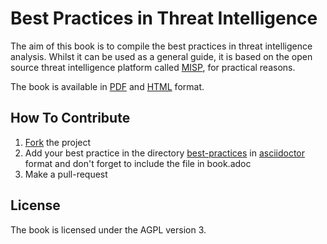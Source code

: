 # Best Practices in Threat Intelligence

The aim of this book is to compile the best practices in threat intelligence analysis.
Whilst it can be used as a general guide, it is based on the open source threat intelligence platform called [MISP](https://www.misp-project.org/), for practical reasons.

The book is available in [PDF](https://www.misp-project.org/best-practices-in-threat-intelligence.pdf) and [HTML](https://www.misp-project.org/best-practices-in-threat-intelligence.html) format.

## How To Contribute

1. [Fork](https://github.com/MISP/best-practices-in-threat-intelligence) the project
2. Add your best practice in the directory [best-practices](./best-practices) in [asciidoctor](https://asciidoctor.org) format and don't forget to include the file in book.adoc
3. Make a pull-request

## License

The book is licensed under the AGPL version 3.
